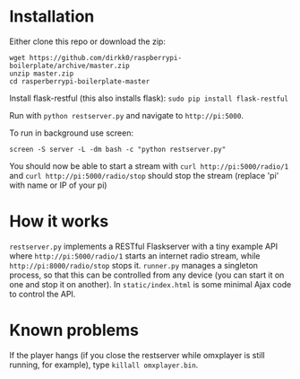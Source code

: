 Installation
============

Either clone this repo or download the zip:

    wget https://github.com/dirkk0/raspberrypi-boilerplate/archive/master.zip
    unzip master.zip
    cd rasperberrypi-boilerplate-master


Install flask-restful (this also installs flask):
`sudo pip install flask-restful`

Run with `python restserver.py` and navigate to `http://pi:5000`.

To run in background use screen:

`screen -S server -L -dm bash -c "python restserver.py"`

You should now be able to start a stream with `curl http://pi:5000/radio/1` and `curl http://pi:5000/radio/stop` should stop the stream (replace 'pi' with name or IP of your pi)

How it works
============

`restserver.py` implements a RESTful Flaskserver with a tiny example API where `http://pi:5000/radio/1` starts an internet radio stream, while `http://pi:8000/radio/stop` stops it. `runner.py` manages a singleton process, so that this can be controlled from any device (you can start it on one and stop it on another). In `static/index.html` is some minimal Ajax code to control the API.


Known problems
==============
If the player hangs (if you close the restserver while omxplayer is still running, for example), type `killall omxplayer.bin`.